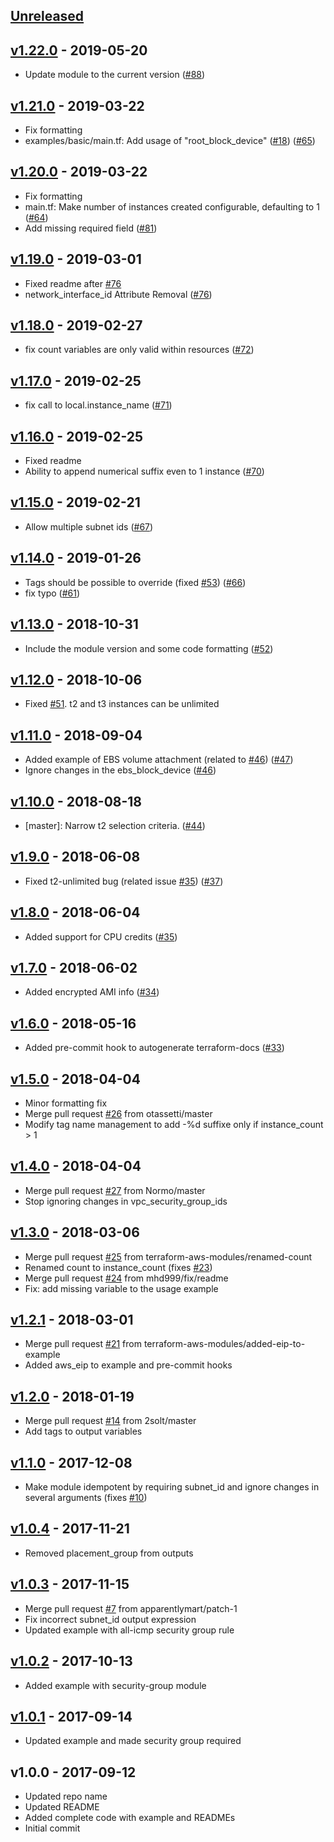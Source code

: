 <a name="unreleased"></a>
## [Unreleased]



<a name="v1.22.0"></a>
## [v1.22.0] - 2019-05-20

- Update module to the current version ([#88](https://github.com/terraform-aws-modules/terraform-aws-ec2-instance/issues/88))


<a name="v1.21.0"></a>
## [v1.21.0] - 2019-03-22

- Fix formatting
- examples/basic/main.tf: Add usage of "root_block_device" ([#18](https://github.com/terraform-aws-modules/terraform-aws-ec2-instance/issues/18)) ([#65](https://github.com/terraform-aws-modules/terraform-aws-ec2-instance/issues/65))


<a name="v1.20.0"></a>
## [v1.20.0] - 2019-03-22

- Fix formatting
- main.tf: Make number of instances created configurable, defaulting to 1 ([#64](https://github.com/terraform-aws-modules/terraform-aws-ec2-instance/issues/64))
- Add missing required field ([#81](https://github.com/terraform-aws-modules/terraform-aws-ec2-instance/issues/81))


<a name="v1.19.0"></a>
## [v1.19.0] - 2019-03-01

- Fixed readme after [#76](https://github.com/terraform-aws-modules/terraform-aws-ec2-instance/issues/76)
- network_interface_id Attribute Removal ([#76](https://github.com/terraform-aws-modules/terraform-aws-ec2-instance/issues/76))


<a name="v1.18.0"></a>
## [v1.18.0] - 2019-02-27

- fix count variables are only valid within resources ([#72](https://github.com/terraform-aws-modules/terraform-aws-ec2-instance/issues/72))


<a name="v1.17.0"></a>
## [v1.17.0] - 2019-02-25

- fix call to local.instance_name ([#71](https://github.com/terraform-aws-modules/terraform-aws-ec2-instance/issues/71))


<a name="v1.16.0"></a>
## [v1.16.0] - 2019-02-25

- Fixed readme
- Ability to append numerical suffix even to 1 instance ([#70](https://github.com/terraform-aws-modules/terraform-aws-ec2-instance/issues/70))


<a name="v1.15.0"></a>
## [v1.15.0] - 2019-02-21

- Allow multiple subnet ids ([#67](https://github.com/terraform-aws-modules/terraform-aws-ec2-instance/issues/67))


<a name="v1.14.0"></a>
## [v1.14.0] - 2019-01-26

- Tags should be possible to override (fixed [#53](https://github.com/terraform-aws-modules/terraform-aws-ec2-instance/issues/53)) ([#66](https://github.com/terraform-aws-modules/terraform-aws-ec2-instance/issues/66))
- fix typo ([#61](https://github.com/terraform-aws-modules/terraform-aws-ec2-instance/issues/61))


<a name="v1.13.0"></a>
## [v1.13.0] - 2018-10-31

- Include the module version and some code formatting ([#52](https://github.com/terraform-aws-modules/terraform-aws-ec2-instance/issues/52))


<a name="v1.12.0"></a>
## [v1.12.0] - 2018-10-06

- Fixed [#51](https://github.com/terraform-aws-modules/terraform-aws-ec2-instance/issues/51). t2 and t3 instances can be unlimited


<a name="v1.11.0"></a>
## [v1.11.0] - 2018-09-04

- Added example of EBS volume attachment (related to [#46](https://github.com/terraform-aws-modules/terraform-aws-ec2-instance/issues/46)) ([#47](https://github.com/terraform-aws-modules/terraform-aws-ec2-instance/issues/47))
- Ignore changes in the ebs_block_device ([#46](https://github.com/terraform-aws-modules/terraform-aws-ec2-instance/issues/46))


<a name="v1.10.0"></a>
## [v1.10.0] - 2018-08-18

- [master]: Narrow t2 selection criteria. ([#44](https://github.com/terraform-aws-modules/terraform-aws-ec2-instance/issues/44))


<a name="v1.9.0"></a>
## [v1.9.0] - 2018-06-08

- Fixed t2-unlimited bug (related issue [#35](https://github.com/terraform-aws-modules/terraform-aws-ec2-instance/issues/35)) ([#37](https://github.com/terraform-aws-modules/terraform-aws-ec2-instance/issues/37))


<a name="v1.8.0"></a>
## [v1.8.0] - 2018-06-04

- Added support for CPU credits ([#35](https://github.com/terraform-aws-modules/terraform-aws-ec2-instance/issues/35))


<a name="v1.7.0"></a>
## [v1.7.0] - 2018-06-02

- Added encrypted AMI info ([#34](https://github.com/terraform-aws-modules/terraform-aws-ec2-instance/issues/34))


<a name="v1.6.0"></a>
## [v1.6.0] - 2018-05-16

- Added pre-commit hook to autogenerate terraform-docs ([#33](https://github.com/terraform-aws-modules/terraform-aws-ec2-instance/issues/33))


<a name="v1.5.0"></a>
## [v1.5.0] - 2018-04-04

- Minor formatting fix
- Merge pull request [#26](https://github.com/terraform-aws-modules/terraform-aws-ec2-instance/issues/26) from otassetti/master
- Modify tag name management to add -%d suffixe only if instance_count > 1


<a name="v1.4.0"></a>
## [v1.4.0] - 2018-04-04

- Merge pull request [#27](https://github.com/terraform-aws-modules/terraform-aws-ec2-instance/issues/27) from Normo/master
- Stop ignoring changes in vpc_security_group_ids


<a name="v1.3.0"></a>
## [v1.3.0] - 2018-03-06

- Merge pull request [#25](https://github.com/terraform-aws-modules/terraform-aws-ec2-instance/issues/25) from terraform-aws-modules/renamed-count
- Renamed count to instance_count (fixes [#23](https://github.com/terraform-aws-modules/terraform-aws-ec2-instance/issues/23))
- Merge pull request [#24](https://github.com/terraform-aws-modules/terraform-aws-ec2-instance/issues/24) from mhd999/fix/readme
- Fix: add missing variable to the usage example


<a name="v1.2.1"></a>
## [v1.2.1] - 2018-03-01

- Merge pull request [#21](https://github.com/terraform-aws-modules/terraform-aws-ec2-instance/issues/21) from terraform-aws-modules/added-eip-to-example
- Added aws_eip to example and pre-commit hooks


<a name="v1.2.0"></a>
## [v1.2.0] - 2018-01-19

- Merge pull request [#14](https://github.com/terraform-aws-modules/terraform-aws-ec2-instance/issues/14) from 2solt/master
- Add tags to output variables


<a name="v1.1.0"></a>
## [v1.1.0] - 2017-12-08

- Make module idempotent by requiring subnet_id and ignore changes in several arguments (fixes [#10](https://github.com/terraform-aws-modules/terraform-aws-ec2-instance/issues/10))


<a name="v1.0.4"></a>
## [v1.0.4] - 2017-11-21

- Removed placement_group from outputs


<a name="v1.0.3"></a>
## [v1.0.3] - 2017-11-15

- Merge pull request [#7](https://github.com/terraform-aws-modules/terraform-aws-ec2-instance/issues/7) from apparentlymart/patch-1
- Fix incorrect subnet_id output expression
- Updated example with all-icmp security group rule


<a name="v1.0.2"></a>
## [v1.0.2] - 2017-10-13

- Added example with security-group module


<a name="v1.0.1"></a>
## [v1.0.1] - 2017-09-14

- Updated example and made security group required


<a name="v1.0.0"></a>
## v1.0.0 - 2017-09-12

- Updated repo name
- Updated README
- Added complete code with example and READMEs
- Initial commit


[Unreleased]: https://github.com/terraform-aws-modules/terraform-aws-ec2-instance/compare/v1.22.0...HEAD
[v1.22.0]: https://github.com/terraform-aws-modules/terraform-aws-ec2-instance/compare/v1.21.0...v1.22.0
[v1.21.0]: https://github.com/terraform-aws-modules/terraform-aws-ec2-instance/compare/v1.20.0...v1.21.0
[v1.20.0]: https://github.com/terraform-aws-modules/terraform-aws-ec2-instance/compare/v1.19.0...v1.20.0
[v1.19.0]: https://github.com/terraform-aws-modules/terraform-aws-ec2-instance/compare/v1.18.0...v1.19.0
[v1.18.0]: https://github.com/terraform-aws-modules/terraform-aws-ec2-instance/compare/v1.17.0...v1.18.0
[v1.17.0]: https://github.com/terraform-aws-modules/terraform-aws-ec2-instance/compare/v1.16.0...v1.17.0
[v1.16.0]: https://github.com/terraform-aws-modules/terraform-aws-ec2-instance/compare/v1.15.0...v1.16.0
[v1.15.0]: https://github.com/terraform-aws-modules/terraform-aws-ec2-instance/compare/v1.14.0...v1.15.0
[v1.14.0]: https://github.com/terraform-aws-modules/terraform-aws-ec2-instance/compare/v1.13.0...v1.14.0
[v1.13.0]: https://github.com/terraform-aws-modules/terraform-aws-ec2-instance/compare/v1.12.0...v1.13.0
[v1.12.0]: https://github.com/terraform-aws-modules/terraform-aws-ec2-instance/compare/v1.11.0...v1.12.0
[v1.11.0]: https://github.com/terraform-aws-modules/terraform-aws-ec2-instance/compare/v1.10.0...v1.11.0
[v1.10.0]: https://github.com/terraform-aws-modules/terraform-aws-ec2-instance/compare/v1.9.0...v1.10.0
[v1.9.0]: https://github.com/terraform-aws-modules/terraform-aws-ec2-instance/compare/v1.8.0...v1.9.0
[v1.8.0]: https://github.com/terraform-aws-modules/terraform-aws-ec2-instance/compare/v1.7.0...v1.8.0
[v1.7.0]: https://github.com/terraform-aws-modules/terraform-aws-ec2-instance/compare/v1.6.0...v1.7.0
[v1.6.0]: https://github.com/terraform-aws-modules/terraform-aws-ec2-instance/compare/v1.5.0...v1.6.0
[v1.5.0]: https://github.com/terraform-aws-modules/terraform-aws-ec2-instance/compare/v1.4.0...v1.5.0
[v1.4.0]: https://github.com/terraform-aws-modules/terraform-aws-ec2-instance/compare/v1.3.0...v1.4.0
[v1.3.0]: https://github.com/terraform-aws-modules/terraform-aws-ec2-instance/compare/v1.2.1...v1.3.0
[v1.2.1]: https://github.com/terraform-aws-modules/terraform-aws-ec2-instance/compare/v1.2.0...v1.2.1
[v1.2.0]: https://github.com/terraform-aws-modules/terraform-aws-ec2-instance/compare/v1.1.0...v1.2.0
[v1.1.0]: https://github.com/terraform-aws-modules/terraform-aws-ec2-instance/compare/v1.0.4...v1.1.0
[v1.0.4]: https://github.com/terraform-aws-modules/terraform-aws-ec2-instance/compare/v1.0.3...v1.0.4
[v1.0.3]: https://github.com/terraform-aws-modules/terraform-aws-ec2-instance/compare/v1.0.2...v1.0.3
[v1.0.2]: https://github.com/terraform-aws-modules/terraform-aws-ec2-instance/compare/v1.0.1...v1.0.2
[v1.0.1]: https://github.com/terraform-aws-modules/terraform-aws-ec2-instance/compare/v1.0.0...v1.0.1
